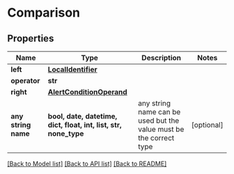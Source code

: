 # Comparison


## Properties
Name | Type | Description | Notes
------------ | ------------- | ------------- | -------------
**left** | [**LocalIdentifier**](LocalIdentifier.md) |  | 
**operator** | **str** |  | 
**right** | [**AlertConditionOperand**](AlertConditionOperand.md) |  | 
**any string name** | **bool, date, datetime, dict, float, int, list, str, none_type** | any string name can be used but the value must be the correct type | [optional]

[[Back to Model list]](../README.md#documentation-for-models) [[Back to API list]](../README.md#documentation-for-api-endpoints) [[Back to README]](../README.md)


